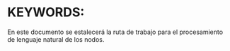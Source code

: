 

# KEYWORDS:


En este documento se estalecerá la ruta de trabajo para el procesamiento de lenguaje natural de los nodos.





